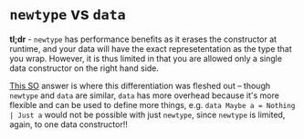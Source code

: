 # `newtype` vs `data`

**tl;dr** - `newtype` has performance benefits as it erases the constructor at runtime, and your data will have the exact represetentation as the type that you wrap. However, it is thus limited in that you are allowed only a single data constructor on the right hand side. 

[This SO](https://stackoverflow.com/a/5889784) answer is where this differentiation was fleshed out – though `newtype` and `data` are similar, `data` has more overhead because it's more flexible and can be used to define more things, e.g. `data Maybe a = Nothing | Just a` would not be possible with just `newtype`, since `newtype` is limited, again, to one data constructor!!
